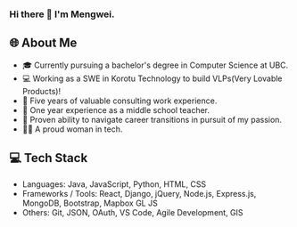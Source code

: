 ### Hi there 👋 I'm Mengwei.

## 🌐 About Me

- 🎓 Currently pursuing a bachelor's degree in Computer Science at UBC.
- 💻 Working as a SWE in Korotu Technology to build VLPs(Very Lovable Products)!
- 💼 Five years of valuable consulting work experience.
- 🍎 One year experience as a middle school teacher.
- 💪 Proven ability to navigate career transitions in pursuit of my passion.
- 👩‍💻 A proud woman in tech.

## 💻 Tech Stack

- Languages: Java, JavaScript, Python, HTML, CSS
- Frameworks / Tools: React, Django, jQuery, Node.js, Express.js, MongoDB, Bootstrap, Mapbox GL JS
- Others: Git, JSON, OAuth, VS Code, Agile Development, GIS


<!--
**mengweij/mengweij** is a ✨ _special_ ✨ repository because its `README.md` (this file) appears on your GitHub profile.

Here are some ideas to get you started:

- 🔭 I’m currently working on ...
- 🌱 I’m currently learning ...
- 👯 I’m looking to collaborate on ...
- 🤔 I’m looking for help with ...
- 💬 Ask me about ...
- 📫 How to reach me: ...
- 😄 Pronouns: ...
- ⚡ Fun fact: ...
-->
